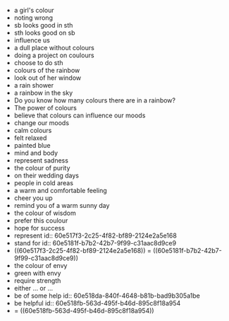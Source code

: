 - a girl's colour
- noting wrong
- sb looks good in sth
- sth looks good on sb
- influence us
- a dull place without colours
- doing a project on coulours
- choose to do sth
- colours of the rainbow
- look out of her window
- a rain shower
- a rainbow in the sky
- Do you know how many colours there are in a rainbow?
- The power of colours
- believe that colours can influence our moods
- change our moods
- calm colours
- felt relaxed
- painted blue
- mind and body
- represent sadness
- the colour of purity
- on their wedding days
- people in cold areas
- a warm and comfortable feeling
- cheer you up
- remind you of a warm sunny day
- the colour of wisdom
- prefer this coulour
- hope for success
- represent
  id:: 60e517f3-2c25-4f82-bf89-2124e2a5e168
- stand for
  id:: 60e5181f-b7b2-42b7-9f99-c31aac8d9ce9
- ((60e517f3-2c25-4f82-bf89-2124e2a5e168)) = ((60e5181f-b7b2-42b7-9f99-c31aac8d9ce9))
- the colour of envy
- green with envy
- require strength
- either ... or ...
- be of some help
  id:: 60e518da-840f-4648-b81b-bad9b305a1be
- be helpful
  id:: 60e518fb-563d-495f-b46d-895c8f18a954
- = ((60e518fb-563d-495f-b46d-895c8f18a954))
